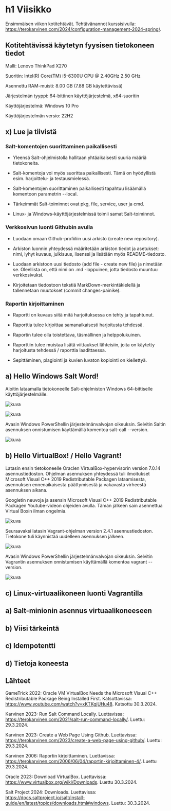 # h1 Viisikko

Ensimmäisen viikon kotitehtävät. Tehtävänannot kurssisivulla: https://terokarvinen.com/2024/configuration-management-2024-spring/.

## Kotitehtävissä käytetyn fyysisen tietokoneen tiedot

Malli: Lenovo ThinkPad X270

Suoritin: Intel(R) Core(TM) i5-6300U CPU @ 2.40GHz 2.50 GHz

Asennettu RAM-muisti: 8.00 GB (7.88 GB käytettävissä)

Järjestelmän tyyppi: 64-bittinen käyttöjärjestelmä, x64-suoritin

Käyttöjärjestelmä: Windows 10 Pro

Käyttöjärjestelmän versio: 22H2

## x) Lue ja tiivistä

### Salt-komentojen suorittaminen paikallisesti

- Yleensä Salt-ohjelmistolla hallitaan yhtäaikaisesti suuria määriä tietokoneita.

- Salt-komentoja voi myös suorittaa paikallisesti. Tämä on hyödyllistä esim. harjoittelu- ja testausmielessä.

- Salt-komentojen suorittaminen paikallisesti tapahtuu lisäämällä komentoon parametrin --local.

- Tärkeimmät Salt-toiminnot ovat pkg, file, service, user ja cmd.

- Linux- ja Windows-käyttöjärjestelmissä toimii samat Salt-toiminnot.

### Verkkosivun luonti Githubin avulla

- Luodaan omaan Github-profiiliin uusi arkisto (create new repository).

- Arkiston luonnin yhteydessä määritetään arkiston tiedot ja asetukset: nimi, lyhyt kuvaus, julkisuus, lisenssi ja lisätään myös README-tiedosto.

- Luodaan arkistoon uusi tiedosto (add file - create new file) ja nimetään se. Oleellista on, että nimi on .md -loppuinen, jotta tiedosto muuntuu verkkosivuksi.

- Kirjoitetaan tiedostoon tekstiä MarkDown-merkintäkielellä ja tallennetaan muutokset (commit changes-painike).

### Raportin kirjoittaminen

- Raportti on kuvaus siitä mitä harjoituksessa on tehty ja tapahtunut.

- Raporttia tulee kirjoittaa samanaikaisesti harjoitusta tehdessä.

- Raportin tulee olla toistettava, täsmällinen ja helppolukuinen.

- Raporttiin tulee muistaa lisätä viittaukset lähteisiin, joita on käytetty harjoitusta tehdessä / raporttia laadittaessa.

- Sepittäminen, plagiointi ja kuvien luvaton kopiointi on kiellettyä.

## a) Hello Windows Salt Word!

Aloitin lataamalla tietokoneelle Salt-ohjelmiston Windows 64-bittiselle käyttöjärjestelmälle. 

![kuva](https://github.com/NooraOlkkonen/Palvelinten-hallinta/assets/165004946/fe5a345f-2369-4ceb-adaa-20ecca498603)

![kuva](https://github.com/NooraOlkkonen/Palvelinten-hallinta/assets/165004946/4f7a3269-ab37-4e1b-8b9b-5202fc0a5f96)

Avasin Windows PowerShellin järjestelmänvalvojan oikeuksin. Selvitin Saltin asennuksen onnistumisen käyttämällä komentoa salt-call --version.

![kuva](https://github.com/NooraOlkkonen/Palvelinten-hallinta/assets/165004946/bee571f7-6d8c-46ca-8f96-efdd5a70ae5c)

## b) Hello VirtualBox! / Hello Vagrant!

Latasin ensin tietokoneelle Oraclen VirtualBox-hypervisorin version 7.0.14 asennustiedoston. Ohjelman asennuksen yhteydessä tuli ilmoitukset Microsoft Visual C++ 2019 Redistributable Packagen lataamisesta, asennuksen ennenaikaisesta päättymisestä ja vakavasta virheestä asennuksen aikana. 

Googletin neuvoja ja asensin Microsoft Visual C++ 2019 Redistributable Packagen Youtube-videon ohjeiden avulla. Tämän jälkeen sain asennettua Virtual Boxin ilman ongelmia.
 
![kuva](https://github.com/NooraOlkkonen/Palvelinten-hallinta/assets/165004946/469fe2bb-f3c9-4f21-9ff8-c7c3da1d84bb)

Seuraavaksi latasin Vagrant-ohjelman version 2.4.1 asennustiedoston. Tietokone tuli käynnistää uudelleen asennuksen jälkeen.

![kuva](https://github.com/NooraOlkkonen/Palvelinten-hallinta/assets/165004946/0f610bff-55a7-41aa-9716-3a8a1288b0a0)

Avasin Windows PowerShellin järjestelmänvalvojan oikeuksin. Selvitin Vagrantin asennuksen onnistumisen käyttämällä komentoa vagrant --version.

![kuva](https://github.com/NooraOlkkonen/Palvelinten-hallinta/assets/165004946/75a50317-c654-4edf-b2b0-b7d5551695a3)



## c) Linux-virtuaalikoneen luonti Vagrantilla

## a) Salt-minionin asennus virtuaalikoneeseen

## b) Viisi tärkeintä

## c) Idempotentti

## d) Tietoja koneesta

## Lähteet

GameTrick 2022: Oracle VM VirtualBox Needs the Microsoft Visual C++ Redistributable Package Being Installed First. Katsottavissa: https://www.youtube.com/watch?v=xKTKgjUHu48. Katsottu 30.3.2024.

Karvinen 2023: Run Salt Command Locally. Luettavissa: https://terokarvinen.com/2021/salt-run-command-locally/. Luettu: 29.3.2024.

Karvinen 2023: Create a Web Page Using Github. Luettavissa: https://terokarvinen.com/2023/create-a-web-page-using-github/. Luettu: 29.3.2024.

Karvinen 2006: Raportin kirjoittaminen. Luettavissa: https://terokarvinen.com/2006/06/04/raportin-kirjoittaminen-4/. Luettu 29.3.2024.

Oracle 2023: Download VirtualBox. Luettavissa: https://www.virtualbox.org/wiki/Downloads. Luettu 30.3.2024.

Salt Project 2024: Downloads. Luettavissa: https://docs.saltproject.io/salt/install-guide/en/latest/topics/downloads.html#windows. Luettu: 30.3.2024.


